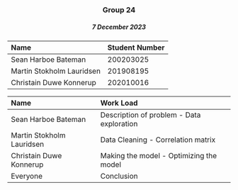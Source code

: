 <h3 align="center">Group 24</h3>
<h5 align="center">7 December 2023</h5>


|Name|Student Number |
|:---|:---|
|Sean Harboe Bateman|200203025|
|Martin Stokholm Lauridsen|201908195|
|Christain Duwe Konnerup|202010016|

| Name                      | Work Load                                 |
|:--------------------------|:------------------------------------------|
| Sean Harboe Bateman       | Description of problem - Data exploration |
| Martin Stokholm Lauridsen | Data Cleaning - Correlation matrix        |
| Christain Duwe Konnerup   | Making the model - Optimizing the model   |
| Everyone                  | Conclusion                                |